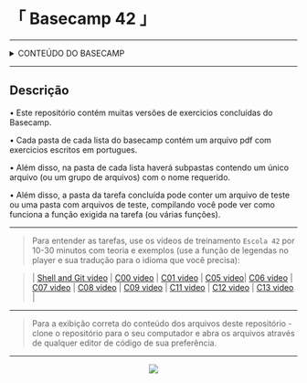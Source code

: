 <h1> 「 Basecamp 42 」 </h1> 

------------------------------------------------------------------------------------

<details>
<summary> CONTEÚDO DO BASECAMP </summary>

------------------------------------------------------------------------------------

- Shell00 - Linha de Comando Unix 
- Shell01 - Linha de Comando Unix

- C00: 
    * ex00 = ft_putchar.c 
    * ex01 = ft_print_alphabet.c 
    * ex02 = ft_print_reverse_alphabet.c 
    * ex03 = ft_print_numbers.c 
    * ex04 = ft_is_negative.c 
    * ex05 = ft_print_comb.c 
    * ex06 = ft_print_comb2.c 
    * ex07 = ft_putnbr.c 
    * ex08 = ft_print_combn.c

- C01: 
    * ex00 = ft_ft.c 
    * ex01 = ft_ultimate_ft.c 
    * ex02 = ft_swap.c 
    * ex03 = ft_div_mod.c 
    * ex04 = ft_ultimate_div_mod.c 
    * ex05 = ft_putstr.c 
    * ex06 = ft_strlen.c 
    * ex07 = ft_rev_int_tab.c 
    * ex08 = ft_sort_int_tab.c 

- Rush00 - Escreva um programa que exiba na tela um retângulo oco de largura x e altura y.

- C02:
    * ex00 = ft_strcpy.c 
    * ex01 = ft_strncpy.c 
    * ex02 = ft_str_is_alpha.c 
    * ex03 = ft_str_is_numeric.c 
    * ex04 = ft_str_is_lowercase.c 
    * ex05 = ft_str_is_uppercase.c 
    * ex06 = ft_str_is_printable.c 
    * ex07 = ft_strupcase.c 
    * ex08 = ft_strlowcase.c 
    * ex09 = ft_strcapitalize.c 
    * ex10 = ft_strlcpy.c 
    * ex11 = ft_putstr_non_printable.c 
    * ex12 = ft_print_memory.c 

- C03: 
    * ex00 = ft_strcmp.c 
    * ex01 = ft_strncmp.c
    * ex02 = ft_strcat.c 
    * ex03 = ft_strncat.c 
    * ex04 = ft_strstr.c 
    * ex05 = ft_strlcat.c 

- C04: 
    * ex00 = ft_strlen.c 
    * ex01 = ft_putstr.c 
    * ex02 = ft_putnbr.c 
    * ex03 = ft_atoi.c 
    * ex04 = ft_putnbr_base.c 
    * ex05 = ft_atoi_base.c 

- C05: 
    * ex00 = ft_iterative_factorial.c 
    * ex01 = ft_recursive_factorial.c 
    * ex02 = ft_iterative_power.c 
    * ex03 = ft_recursive_power.c 
    * ex04 = ft_fibonacci.c 
    * ex05 = ft_sqrt.c 
    * ex06 = ft_is_prime.c 
    * ex07 = ft_find_next_prime.c 
    * ex08 = ft_ten_queens_puzzle.c 

- Rush01 - Escreva um programa que resolva o puzzle Towers de Simon Tatham's Portable Puzzle Collection.

- C06: 
    * ex00 = ft_print_program_name.c 
    * ex01 = ft_print_params.c 
    * ex02 = ft_rev_params.c 
    * ex03 = ft_sort_params.c 

- C07: 
    * ex00 = ft_strdup.c 
    * ex01 = ft_range.c 
    * ex02 = ft_ultimate_range.c 
    * ex03 = ft_strjoin.c 
    * ex04 = ft_convert_base.c 
    * ex05 = ft_split.c 

- C08: 
    * ex00 = ft.h 
    * ex01 = ft_boolean.h 
    * ex02 = ft_abs.h 
    * ex03 = ft_poin.h 
    * ex04 = ft_strs_to_tab.h | ft_strs_to_tab.c 
    * ex05 = ft_show_tab.h | ft_show_tab.c 


</details>

------------------------------------------------------------------------------------

## Descrição

 • Este repositório contém muitas versões de exercicios concluídas do Basecamp. 

 • Cada pasta de cada lista do basecamp contém um arquivo pdf com exercicios escritos em portugues. 

 • Além disso, na pasta de cada lista haverá subpastas contendo um único arquivo (ou um grupo de arquivos) com o nome requerido. 

 • Além disso, a pasta da tarefa concluída pode conter um arquivo de teste ou uma pasta com arquivos de teste, compilando você pode ver como funciona a função exigida na tarefa (ou várias funções).

------------------------------------------------------------------------------------

>  Para entender as tarefas, use os vídeos de treinamento `Escola 42` por 10-30 minutos com teoria e exemplos (use a função de legendas no player e sua tradução para o idioma que você precisa): 

> | [Shell and Git video](https://www.youtube.com/playlist?list=PLVQYiy6xNUxxhvwi0PGmXb5isUdVwmsg8) | [C00 video](https://www.youtube.com/playlist?list=PLVQYiy6xNUxz5wbzZn4tfUhF4djgzscB-) | [C01 video](https://www.youtube.com/playlist?list=PLVQYiy6xNUxytsXWxZx6odBJMbRktIHTs) | [C05 video](https://www.youtube.com/playlist?list=PLVQYiy6xNUxxZbeH9b0VC-nC6QsJRw5Ah)| [C06 video](https://www.youtube.com/playlist?list=PLVQYiy6xNUxxDlCkkCX262SI90TsllYUW) | [C07 video](https://www.youtube.com/playlist?list=PLVQYiy6xNUxzNYF00nlmx624twFlamqLt) | [C08 video](https://www.youtube.com/playlist?list=PLVQYiy6xNUxxMI_GiGGb2hxMcd3IwNYRy) | [C09 video](https://www.youtube.com/playlist?list=PLVQYiy6xNUxw6n6q_i8wek6U7t7CeAXhU) | [C11 video](https://www.youtube.com/playlist?list=PLVQYiy6xNUxx8sKygTdqtOPytqN7sb0Vz) | [C12 video](https://www.youtube.com/playlist?list=PLVQYiy6xNUxwmUOmyYSaI6gD1UyfF9MSj) | [C13 video](https://www.youtube.com/playlist?list=PLVQYiy6xNUxzusAgMiybYwkLvuMFbVat9) |

------------------------------------------------------------------------------------

>  Para a exibição correta do conteúdo dos arquivos deste repositório - clone o repositório para o seu computador e abra os arquivos através de qualquer editor de código de sua preferência.

------------------------------------------------------------------------------------

<p align=center ><img src='./basecamp.png'></p>



